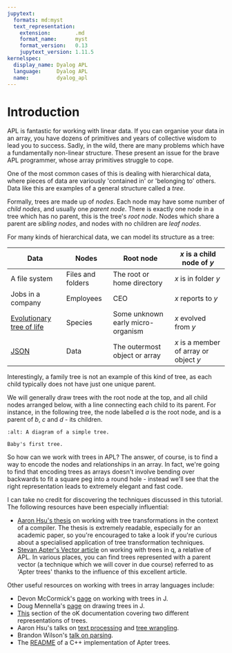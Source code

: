 ```yaml
---
jupytext:
  formats: md:myst
  text_representation:
    extension:        .md
    format_name:      myst
    format_version:   0.13
    jupytext_version: 1.11.5
kernelspec:
  display_name: Dyalog APL
  language:     Dyalog APL
  name:         dyalog_apl
---
```


# Introduction

APL is fantastic for working with linear data. If you can organise your data in an array, you have dozens of primitives and years of collective wisdom to lead you to success. Sadly, in the wild, there are many problems which have a fundamentally non-linear structure. These present an issue for the brave APL programmer, whose array primitives struggle to cope.

One of the most common cases of this is dealing with hierarchical data, where pieces of data are variously 'contained in' or 'belonging to' others. Data like this are examples of a general structure called a *tree*.

Formally, trees are made up of *nodes*. Each node may have some number of *child nodes*, and usually one *parent node*. There is exactly one node in a tree which has no parent, this is the tree's *root node*. Nodes which share a parent are *sibling nodes*, and nodes with no children are *leaf nodes*.

For many kinds of hierarchical data, we can model its structure as a tree:

| Data                       | Nodes             | Root node                  | $x$ is a child node of $y$  |
| -------------------------- | ----------------- | -------------------------- | --------------------------- |
| A file system              | Files and folders | The root or home directory | $x$ is in folder $y$        |
| Jobs in a company          | Employees         | CEO                        | $x$ reports to $y$          |
| [Evolutionary tree of life](https://en.wikipedia.org/wiki/Tree_of_life_(biology)) | Species | Some unknown early micro-organism | $x$ evolved from $y$ |
| [JSON](https://www.json.org/json-en.html) | Data | The outermost object or array | $x$ is a member of array or object $y$ |

Interestingly, a family tree is not an example of this kind of tree, as each child typically does not have just one unique parent.

We will generally draw trees with the root node at the top, and all child nodes arranged below, with a line connecting each child to its parent. For instance, in the following tree, the node labelled $a$ is the root node, and is a parent of $b$, $c$ and $d$ - its children.

```{figure} media/IntroTree_ManimCE_v0.18.1.png
:alt: A diagram of a simple tree.

Baby's first tree.
```

So how can we work with trees in APL? The answer, of course, is to find a way to encode the nodes and relationships in an array. In fact, we're going to find that encoding trees as arrays doesn't involve bending over backwards to fit a square peg into a round hole - instead we'll see that the right representation leads to extremely elegant and fast code.

I can take no credit for discovering the techniques discussed in this tutorial. The following resources have been especially influential:

- [Aaron Hsu's thesis](https://scholarworks.iu.edu/dspace/items/3ab772c9-92c9-4f59-bd95-40aff99e8c7a) on working with tree transformations in the context of a compiler. The thesis is extremely readable, especially for an academic paper, so you're encouraged to take a look if you're curious about a specialised application of tree transformation techniques.
- [Stevan Apter's Vector article](http://archive.vector.org.uk/art10500340) on working with trees in q, a relative of APL. In various places, you can find trees represented with a parent vector (a technique which we will cover in due course) referred to as 'Apter trees' thanks to the influence of this excellent article.

Other useful resources on working with trees in array languages include:

- Devon McCormick's [page](https://code.jsoftware.com/wiki/User:Devon_McCormick/Trees) on working with trees in J.
- Doug Mennella's [page](https://code.jsoftware.com/wiki/User:Doug_Mennella/Trees) on drawing trees in J.
- [This](https://github.com/JohnEarnest/ok/blob/gh-pages/docs/Trees.md) section of the oK documentation covering two different representations of trees.
- Aaron Hsu's talks on [text processing](https://dyalog.tv/Dyalog22/?v=5I4YPkVU7mY) and [tree wrangling](https://dyalog.tv/Dyalog18/?v=hzPd3umu78g).
- Brandon Wilson's [talk on parsing](https://www.youtube.com/watch?v=Ym2TIKgiRkM).
- The [README](https://github.com/tlack/atree/blob/master/README.md) of a C++ implementation of Apter trees.
